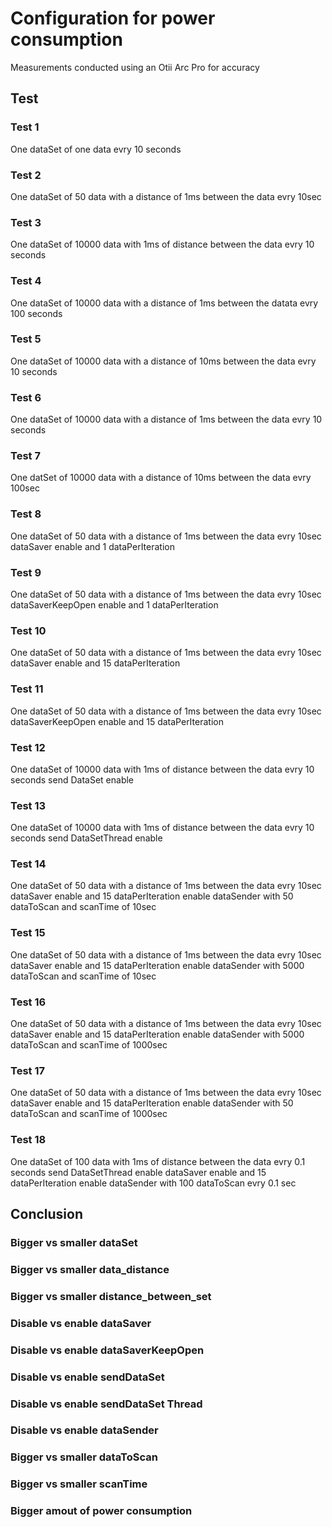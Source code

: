 # Configuration for power consumption

Measurements conducted using an Otii Arc Pro for accuracy

## Test

### Test 1

One dataSet of one data evry 10 seconds

### Test 2

One dataSet of 50 data with a distance of 1ms between the data evry 10sec

### Test 3

One dataSet of 10000 data with 1ms of distance between the data evry 10 seconds

### Test 4

One dataSet of 10000 data with a distance of 1ms between the datata evry 100 seconds

### Test 5

One dataSet of 10000 data with a distance of 10ms between the data evry 10 seconds

### Test 6

One dataSet of 10000 data with a distance of 1ms between the data evry 10 seconds

### Test 7

One datSet of 10000 data with a distance of 10ms between the data evry 100sec

### Test 8

One dataSet of 50 data with a distance of 1ms between the data evry 10sec
dataSaver enable and 1 dataPerIteration

### Test 9

One dataSet of 50 data with a distance of 1ms between the data evry 10sec
dataSaverKeepOpen enable and 1 dataPerIteration

### Test 10

One dataSet of 50 data with a distance of 1ms between the data evry 10sec
dataSaver enable and 15 dataPerIteration

### Test 11

One dataSet of 50 data with a distance of 1ms between the data evry 10sec
dataSaverKeepOpen enable and 15 dataPerIteration

### Test 12

One dataSet of 10000 data with 1ms of distance between the data evry 10 seconds
send DataSet enable

### Test 13

One dataSet of 10000 data with 1ms of distance between the data evry 10 seconds
send DataSetThread enable

### Test 14

One dataSet of 50 data with a distance of 1ms between the data evry 10sec
dataSaver enable and 15 dataPerIteration
enable dataSender with 50 dataToScan and scanTime of 10sec

### Test 15

One dataSet of 50 data with a distance of 1ms between the data evry 10sec
dataSaver enable and 15 dataPerIteration
enable dataSender with 5000 dataToScan and scanTime of 10sec

### Test 16

One dataSet of 50 data with a distance of 1ms between the data evry 10sec
dataSaver enable and 15 dataPerIteration
enable dataSender with 5000 dataToScan and scanTime of 1000sec

### Test 17

One dataSet of 50 data with a distance of 1ms between the data evry 10sec
dataSaver enable and 15 dataPerIteration
enable dataSender with 50 dataToScan and scanTime of 1000sec

### Test 18

One dataSet of 100 data with 1ms of distance between the data evry  0.1 seconds
send DataSetThread enable
dataSaver enable and 15 dataPerIteration
enable dataSender with 100 dataToScan evry 0.1 sec

## Conclusion

### Bigger vs smaller dataSet

### Bigger vs smaller data_distance

### Bigger vs smaller distance_between_set

### Disable vs enable dataSaver

### Disable vs enable dataSaverKeepOpen

### Disable vs enable sendDataSet

### Disable vs enable sendDataSet Thread

### Disable vs enable dataSender

### Bigger vs smaller dataToScan

### Bigger vs smaller scanTime

### Bigger amout of power consumption
